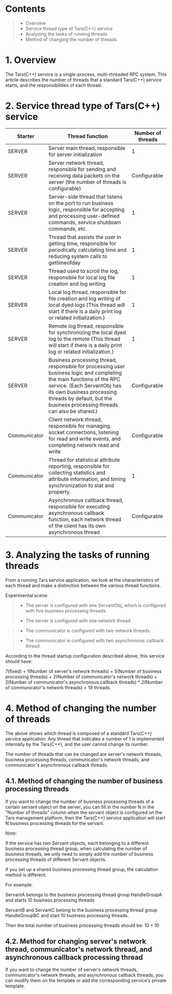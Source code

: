 ﻿# Contents
> * Overview
> * Service thread type of Tars(C++) service
> * Analyzing the tasks of running threads
> * Method of changing the number of threads

# 1. Overview

The Tars(C++) service is a single-process, multi-threaded RPC system. This article describes the number of threads that a standard Tars(C++) service starts, and the responsibilities of each thread.

# 2. Service thread type of Tars(C++) service

Starter |Thread function|Number of threads
------|--------|-----
SERVER |Server main thread, responsible for server initialization|1
SERVER|Server network thread, responsible for sending and receiving data packets on the server (the number of threads is configurable)|Configurable
SERVER|Server-side thread that listens on the port to run business logic, responsible for accepting and processing user-defined commands, service shutdown commands, etc.|1
SERVER|Thread that assists the user in getting time, responsible for periodically calculating time and reducing system calls to gettimeofday|1
SERVER|Thread used to scroll the log, responsible for local log file creation and log writing|1
SERVER|Local log thread, responsible for file creation and log writing of local dyed logs (This thread will start if there is a daily print log or related initialization.)|1
SERVER|Remote log thread, responsible for synchronizing the local dyed log to the remote (This thread will start if there is a daily print log or related initialization.)|1
SERVER|Business processing thread, responsible for processing user business logic and completing the main functions of the RPC service. (Each ServantObj has its own business processing threads by default, but the business processing threads can also be shared.)|Configurable
Communicator|Client network thread, responsible for managing socket connections, listening for read and write events, and completing network read and write|Configurable
Communicator|Thread for statistical attribute reporting, responsible for collecting statistics and attribute information, and timing synchronization to stat and property.|1
Communicator|Asynchronous callback thread, responsible for executing asynchronous callback function, each network thread of the client has its own asynchronous thread|Configurable

# 3. Analyzing the tasks of running threads

From a running Tars service application, we look at the characteristics of each thread and make a distinction between the various thread functions.

Experimental scene:

> * The server is configured with one ServantObj, which is configured with five business processing threads.

> * The server is configured with one network thread.

> * The communicator is configured with two network threads.

> * The communicator is configured with two asynchronous callback thread.

According to the thread startup configuration described above, this service should have:

7(fixed) + 1(Number of server's network threads) + 5(Number of business processing threads) + 2(Number of communicator's network threads) + 2(Number of communicator's asynchronous callback threads) * 2(Number of communicator's network threads) = 19 threads.

# 4. Method of changing the number of threads

The above shows which thread is composed of a standard Tars(C++) service application. Any thread that indicates a number of 1 is implemented internally by the Tars(C++), and the user cannot change its number.

The number of threads that can be changed are server's network threads, business processing threads, communicator's network threads, and communicator's asynchronous callback threads.

## 4.1. Method of changing the number of business processing threads

If you want to change the number of business processing threads of a certain servant object on the server, you can fill in the number N in the "Number of threads" column when the servant object is configured on the Tars management platform, then the Tars(C++) service application will start N business processing threads for the servant.


Note:

If the service has two Servant objects, each belonging to a different business processing thread group, when calculating the number of business threads, we only need to simply add the number of business processing threads of different Servant objects.

If you set up a shared business processing thread group, the calculation method is different.

For example:

ServantA belongs to the business processing thread group HandleGroupA and starts 10 business processing threads

ServantB and ServantC belong to the business processing thread group HandleGroupBC and start 10 business processing  threads.

Then the total number of business processing threads should be: 10 + 10


## 4.2. Method for changing server's network thread, communicator's network thread, and asynchronous callback processing thread

If you want to change the number of server's network threads, communicator's network threads, and asynchronous callback threads, you can modify them on the template or add the corresponding service's private template.